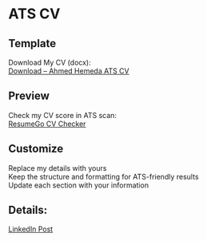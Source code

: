 # ATS CV

## Template
Download My CV (docx):  
[Download – Ahmed Hemeda ATS CV](https://github.com/user-attachments/files/22030172/Ahmed.Hemeda.CV.docx)

## Preview
Check my CV score in ATS scan:  
[ResumeGo CV Checker](https://www.resumego.net/resume-checker/)

## Customize
Replace my details with yours  
Keep the structure and formatting for ATS-friendly results  
Update each section with your information

## Details:
[LinkedIn Post](https://www.linkedin.com/posts/a-hemeda_%D8%AA%D9%85-%D8%A7%D9%84%D9%88%D8%B5%D9%88%D9%84-%D9%84%D9%80-100-%D9%81%D9%8A-%D9%86%D8%B8%D8%A7%D9%85-%D8%A7%D9%84%D9%80-ats-%D8%A7%D9%84%D8%AD%D9%85%D8%AF%D9%84%D9%84%D9%87-activity-7360356255665680384-hSWk?utm_source=share&utm_medium=member_desktop&rcm=ACoAADUpF90BKX-1HNmiMpAvZTXdhTuO4SUgDUU)
